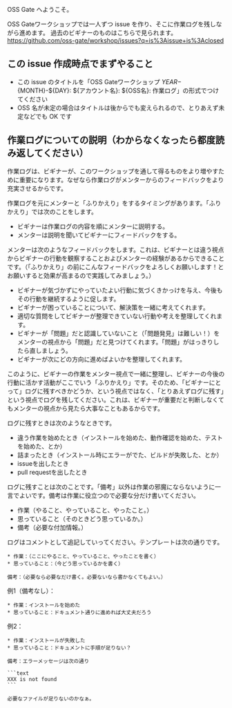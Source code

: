 OSS Gate へようこそ。

OSS Gateワークショップでは一人ずつ issue を作り、そこに作業ログを残しながら進めます。
過去のビギナーのものはこちらで見られます。 https://github.com/oss-gate/workshop/issues?q=is%3Aissue+is%3Aclosed

## この issue 作成時点でまずやること

- この issue のタイトルを「OSS Gateワークショップ ${YEAR}-${MONTH}-${DAY}: ${アカウント名}: ${OSS名}: 作業ログ」の形式でつけてください
- OSS 名が未定の場合はタイトルは後からでも変えられるので、とりあえず未定などでも OK です

## 作業ログについての説明（わからなくなったら都度読み返してください）

作業ログは、ビギナーが、このワークショップを通して得るものをより増やすために重要になります。なぜなら作業ログがメンターからのフィードバックをより充実させるからです。

作業ログを元にメンターと「ふりかえり」をするタイミングがあります。「ふりかえり」では次のことをします。

  * ビギナーは作業ログの内容を順にメンターに説明する。
  * メンターは説明を聞いてビギナーにフィードバックをする。

メンターは次のようなフィードバックをします。これは、ビギナーとは違う視点からビギナーの行動を観察することおよびメンターの経験があるからできることです。（「ふりかえり」の前にこんなフィードバックをよろしくお願いします！とお願いすると効果が高まるので実践してみましょう。）

  * ビギナーが気づかずにやっていたよい行動に気づくきかっけを与え、今後もその行動を継続するように促します。
  * ビギナーが困っていることについて、解決策を一緒に考えてくれます。
  * 適切な質問をしてビギナーが整理できていない行動や考えを整理してくれます。
  * ビギナーが「問題」だと認識していないこと（「問題発見」は難しい！）をメンターの視点から「問題」だと見つけてくれます。「問題」がはっきりしたら直しましょう。
  * ビギナーが次にどの方向に進めばよいかを整理してくれます。

このように、ビギナーの作業をメンター視点で一緒に整理し、ビギナーの今後の行動に活かす活動がここでいう「ふりかえり」です。そのため、「ビギナーにとって」ログに残すべきかどうか、という視点ではなく、「とりあえずログに残す」という視点でログを残してください。これは、ビギナーが重要だと判断しなくてもメンターの視点から見たら大事なこともあるからです。

ログに残すときは次のようなときです。

  * 違う作業を始めたとき（インストールを始めた、動作確認を始めた、テストを始めた、とか）
  * 詰まったとき（インストール時にエラーがでた、ビルドが失敗した、とか）
  * issueを出したとき
  * pull requestを出したとき

ログに残すことは次のことです。「備考」以外は作業の邪魔にならないように一言でよいです。備考は作業に役立つので必要な分だけ書いてください。

  * 作業（やること、やっていること、やったこと。）
  * 思っていること（そのときどう思っているか。）
  * 備考（必要な付加情報。）

ログはコメントとして追記していってください。テンプレートは次の通りです。

    * 作業：（ここにやること、やっていること、やったことを書く）
    * 思っていること：（今どう思っているかを書く）

    備考：（必要なら必要なだけ書く。必要ないなら書かなくてもよい。）

例1（備考なし）：

    * 作業：インストールを始めた
    * 思っていること：ドキュメント通りに進めれば大丈夫だろう

例2：

    * 作業：インストールが失敗した
    * 思っていること：ドキュメントに手順が足りない？

    備考：エラーメッセージは次の通り

    ```text
    XXX is not found
    ```

    必要なファイルが足りないのかなぁ。
